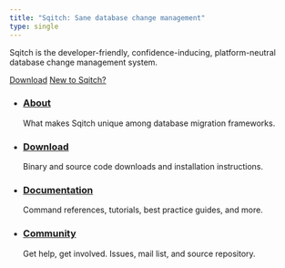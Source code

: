 ```yaml
---
title: "Sqitch: Sane database change management"
type: single
---
```


<section id="hi">
	<p>Sqitch is the developer-friendly, confidence-inducing, platform-neutral database change management system.</p>
	<p>
		<a href="/download/" class="download" title="Download Sqitch"> Download</a>
		<a href="/about/" title="About Sqitch">New to Sqitch?</a>
	</p>
</section>
<main>
	<section id="info">
		<nav>
			<ul>
				<li>
					<a class="about" href="/about/"><h3>About</h3></a>
					<p>What makes Sqitch unique among database migration frameworks.</p>
				</li>
				<li>
					<a class="download" href="/download/"><h3>Download</h3></a>
					<p>Binary and source code downloads and installation instructions.</p>
				</li>
				<li>
					<a class="docs" href="/docs/"><h3>Documentation</h3></a>
					<p>Command references, tutorials, best practice guides, and more.</p>
				</li>
				<li>
					<a class="community" href="/community/"><h3>Community</h3></a>
					<p>Get help, get involved. Issues, mail list, and source repository.</p>
				</li>
			</ul>
		</nav>
	</section>
</main>